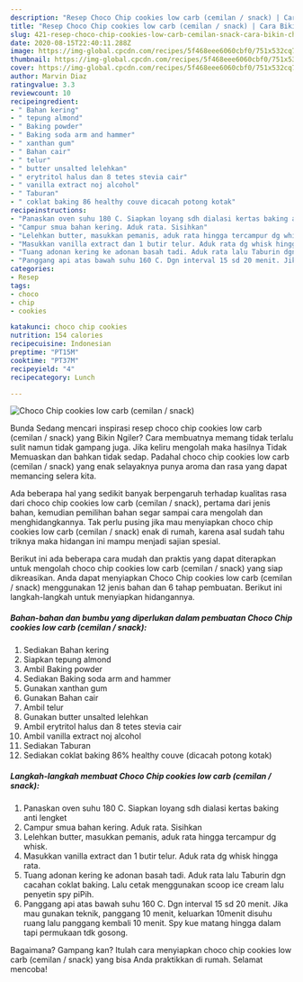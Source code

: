 ```yaml
---
description: "Resep Choco Chip cookies low carb (cemilan / snack) | Cara Bikin Choco Chip cookies low carb (cemilan / snack) Yang Mudah Dan Praktis"
title: "Resep Choco Chip cookies low carb (cemilan / snack) | Cara Bikin Choco Chip cookies low carb (cemilan / snack) Yang Mudah Dan Praktis"
slug: 421-resep-choco-chip-cookies-low-carb-cemilan-snack-cara-bikin-choco-chip-cookies-low-carb-cemilan-snack-yang-mudah-dan-praktis
date: 2020-08-15T22:40:11.288Z
image: https://img-global.cpcdn.com/recipes/5f468eee6060cbf0/751x532cq70/choco-chip-cookies-low-carb-cemilan-snack-foto-resep-utama.jpg
thumbnail: https://img-global.cpcdn.com/recipes/5f468eee6060cbf0/751x532cq70/choco-chip-cookies-low-carb-cemilan-snack-foto-resep-utama.jpg
cover: https://img-global.cpcdn.com/recipes/5f468eee6060cbf0/751x532cq70/choco-chip-cookies-low-carb-cemilan-snack-foto-resep-utama.jpg
author: Marvin Diaz
ratingvalue: 3.3
reviewcount: 10
recipeingredient:
- " Bahan kering"
- " tepung almond"
- " Baking powder"
- " Baking soda arm and hammer"
- " xanthan gum"
- " Bahan cair"
- " telur"
- " butter unsalted lelehkan"
- " erytritol halus dan 8 tetes stevia cair"
- " vanilla extract noj alcohol"
- " Taburan"
- " coklat baking 86 healthy couve dicacah potong kotak"
recipeinstructions:
- "Panaskan oven suhu 180 C. Siapkan loyang sdh dialasi kertas baking anti lengket"
- "Campur smua bahan kering. Aduk rata. Sisihkan"
- "Lelehkan butter, masukkan pemanis, aduk rata hingga tercampur dg whisk."
- "Masukkan vanilla extract dan 1 butir telur. Aduk rata dg whisk hingga rata."
- "Tuang adonan kering ke adonan basah tadi. Aduk rata lalu Taburin dgn cacahan coklat baking. Lalu cetak menggunakan scoop ice cream lalu penyetin spy piPih."
- "Panggang api atas bawah suhu 160 C. Dgn interval 15 sd 20 menit. Jika mau gunakan teknik, panggang 10 menit, keluarkan 10menit disuhu ruang lalu panggang kembali 10 menit. Spy kue matang hingga dalam tapi permukaan tdk gosong."
categories:
- Resep
tags:
- choco
- chip
- cookies

katakunci: choco chip cookies 
nutrition: 154 calories
recipecuisine: Indonesian
preptime: "PT15M"
cooktime: "PT37M"
recipeyield: "4"
recipecategory: Lunch

---
```



![Choco Chip cookies low carb (cemilan / snack)](https://img-global.cpcdn.com/recipes/5f468eee6060cbf0/751x532cq70/choco-chip-cookies-low-carb-cemilan-snack-foto-resep-utama.jpg)

Bunda Sedang mencari inspirasi resep choco chip cookies low carb (cemilan / snack) yang Bikin Ngiler? Cara membuatnya memang tidak terlalu sulit namun tidak gampang juga. Jika keliru mengolah maka hasilnya Tidak Memuaskan dan bahkan tidak sedap. Padahal choco chip cookies low carb (cemilan / snack) yang enak selayaknya punya aroma dan rasa yang dapat memancing selera kita.



Ada beberapa hal yang sedikit banyak berpengaruh terhadap kualitas rasa dari choco chip cookies low carb (cemilan / snack), pertama dari jenis bahan, kemudian pemilihan bahan segar sampai cara mengolah dan menghidangkannya. Tak perlu pusing jika mau menyiapkan choco chip cookies low carb (cemilan / snack) enak di rumah, karena asal sudah tahu triknya maka hidangan ini mampu menjadi sajian spesial.


Berikut ini ada beberapa cara mudah dan praktis yang dapat diterapkan untuk mengolah choco chip cookies low carb (cemilan / snack) yang siap dikreasikan. Anda dapat menyiapkan Choco Chip cookies low carb (cemilan / snack) menggunakan 12 jenis bahan dan 6 tahap pembuatan. Berikut ini langkah-langkah untuk menyiapkan hidangannya.

<!--inarticleads1-->

##### Bahan-bahan dan bumbu yang diperlukan dalam pembuatan Choco Chip cookies low carb (cemilan / snack):

1. Sediakan  Bahan kering
1. Siapkan  tepung almond
1. Ambil  Baking powder
1. Sediakan  Baking soda arm and hammer
1. Gunakan  xanthan gum
1. Gunakan  Bahan cair
1. Ambil  telur
1. Gunakan  butter unsalted lelehkan
1. Ambil  erytritol halus dan 8 tetes stevia cair
1. Ambil  vanilla extract noj alcohol
1. Sediakan  Taburan
1. Sediakan  coklat baking 86% healthy couve (dicacah potong kotak)




<!--inarticleads2-->

##### Langkah-langkah membuat Choco Chip cookies low carb (cemilan / snack):

1. Panaskan oven suhu 180 C. Siapkan loyang sdh dialasi kertas baking anti lengket
1. Campur smua bahan kering. Aduk rata. Sisihkan
1. Lelehkan butter, masukkan pemanis, aduk rata hingga tercampur dg whisk.
1. Masukkan vanilla extract dan 1 butir telur. Aduk rata dg whisk hingga rata.
1. Tuang adonan kering ke adonan basah tadi. Aduk rata lalu Taburin dgn cacahan coklat baking. Lalu cetak menggunakan scoop ice cream lalu penyetin spy piPih.
1. Panggang api atas bawah suhu 160 C. Dgn interval 15 sd 20 menit. Jika mau gunakan teknik, panggang 10 menit, keluarkan 10menit disuhu ruang lalu panggang kembali 10 menit. Spy kue matang hingga dalam tapi permukaan tdk gosong.




Bagaimana? Gampang kan? Itulah cara menyiapkan choco chip cookies low carb (cemilan / snack) yang bisa Anda praktikkan di rumah. Selamat mencoba!
